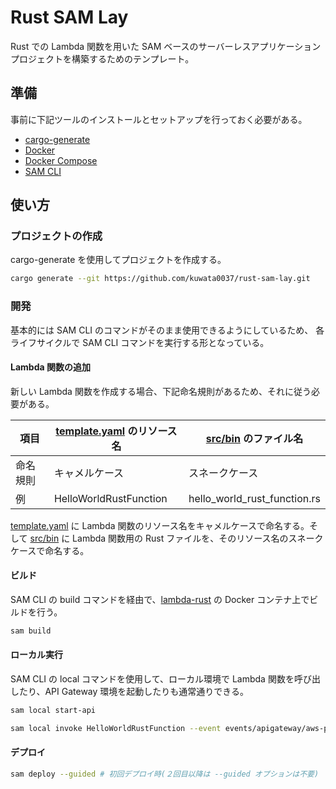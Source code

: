 # Rust SAM Lay

Rust での Lambda 関数を用いた SAM ベースのサーバーレスアプリケーションプロジェクトを構築するためのテンプレート。

## 準備

事前に下記ツールのインストールとセットアップを行っておく必要がある。

- [cargo-generate](https://github.com/cargo-generate/cargo-generate)
- [Docker](https://www.docker.com/)
- [Docker Compose](https://docs.docker.com/compose/)
- [SAM CLI](https://github.com/aws/aws-sam-cli)

## 使い方

### プロジェクトの作成

cargo-generate を使用してプロジェクトを作成する。

```sh
cargo generate --git https://github.com/kuwata0037/rust-sam-lay.git
```

### 開発

基本的には SAM CLI のコマンドがそのまま使用できるようにしているため、 各ライフサイクルで SAM CLI コマンドを実行する形となっている。

#### Lambda 関数の追加

新しい Lambda 関数を作成する場合、下記命名規則があるため、それに従う必要がある。

| 項目     | [template.yaml](./template.yaml) のリソース名 | [src/bin](./src/bin) のファイル名 |
| -------- | --------------------------------------------- | --------------------------------- |
| 命名規則 | キャメルケース                                | スネークケース                    |
| 例       | HelloWorldRustFunction                        | hello_world_rust_function.rs      |

[template.yaml](./template.yaml) に Lambda 関数のリソース名をキャメルケースで命名する。そして [src/bin](./src/bin) に Lambda 関数用の Rust ファイルを、そのリソース名のスネークケースで命名する。


#### ビルド

SAM CLI の build コマンドを経由で、[lambda-rust](https://github.com/softprops/lambda-rust) の Docker コンテナ上でビルドを行う。

```sh
sam build
```

#### ローカル実行

SAM CLI の local コマンドを使用して、ローカル環境で Lambda 関数を呼び出したり、API Gateway 環境を起動したりも通常通りできる。

```sh
sam local start-api
```

```sh
sam local invoke HelloWorldRustFunction --event events/apigateway/aws-proxy.json
```

#### デプロイ

```sh
sam deploy --guided # 初回デプロイ時(２回目以降は --guided オプションは不要)
```
